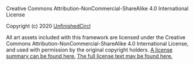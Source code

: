 Creative Commons Attribution-NonCommercial-ShareAlike 4.0 International License

Copyright (c) 2020 [UnfinishedCircl](https://twitter.com/unfinishedcircl?lang=en)

All art assets included with this framework are licensed under the Creative Commons Attribution-NonCommercial-ShareAlike 4.0 International License, and used with permission by the original copyright holders.
[A license summary can be found here.](https://creativecommons.org/licenses/by-nc-sa/4.0/)
[The full license text may be found here.](https://creativecommons.org/licenses/by-nc-sa/4.0/legalcode)